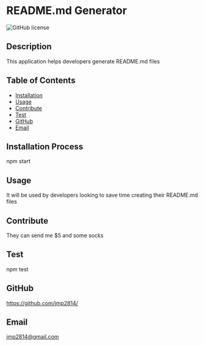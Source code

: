 # README.md Generator 
![GitHub license](https://img.shields.io/badge/license-MIT-blue.svg)
## Description
This application helps developers generate README.md files 
## Table of Contents
* [Installation](#installation-process)
* [Usage](#usage)
* [Contribute](#contribute)
* [Test](#test)
* [GitHub](#github)
* [Email](#email) 
## Installation Process
npm start 
## Usage
It will be used by developers looking to save time creating their README.md files 
## Contribute
They can send me $5 and some socks 
## Test
npm test
## GitHub
https://github.com/jmp2814/ 
## Email
jmp2814@gmail.com

